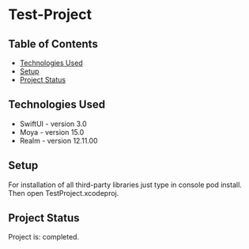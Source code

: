# Test-Project 

## Table of Contents
* [Technologies Used](#technologies-used)
* [Setup](#setup)
* [Project Status](#project-status)
<!-- * [License](#license) -->


## Technologies Used
- SwiftUI - version 3.0
- Moya - version 15.0
- Realm - version 12.11.00


## Setup
For installation of all third-party libraries just type in console pod install. Then open TestProject.xcodeproj.


## Project Status
Project is: completed.


<!-- Optional -->
<!-- ## License -->
<!-- This project is open source and available under the [... License](). -->

<!-- You don't have to include all sections - just the one's relevant to your project -->
